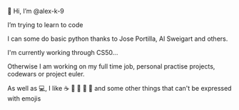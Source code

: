 👋 Hi, I’m @alex-k-9

I’m trying to learn to code

I can some do basic python thanks to Jose Portilla, Al Sweigart and others. 

I'm currently working through CS50... 

Otherwise I am working on my full time job, personal practise projects, codewars or project euler. 

As well as 💻, I like ☕ 🦜 🎾 🎸 🎹 and some other things that can't be expressed with emojis 
